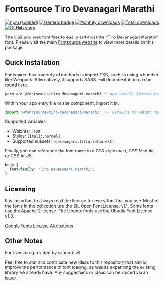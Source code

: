 # Fontsource Tiro Devanagari Marathi

[![npm (scoped)](https://img.shields.io/npm/v/@fontsource/tiro-devanagari-marathi?color=brightgreen)](https://www.npmjs.com/package/@fontsource/tiro-devanagari-marathi) [![Generic badge](https://img.shields.io/badge/fontsource-passing-brightgreen)](https://github.com/fontsource/fontsource) [![Monthly downloads](https://badgen.net/npm/dm/@fontsource/tiro-devanagari-marathi)](https://github.com/fontsource/fontsource) [![Total downloads](https://badgen.net/npm/dt/@fontsource/tiro-devanagari-marathi)](https://github.com/fontsource/fontsource) [![GitHub stars](https://img.shields.io/github/stars/fontsource/fontsource.svg?style=social&label=Star)](https://github.com/fontsource/fontsource/stargazers)

The CSS and web font files to easily self-host the “Tiro Devanagari Marathi” font. Please visit the main [Fontsource website](https://fontsource.org/fonts/tiro-devanagari-marathi) to view more details on this package.

## Quick Installation

Fontsource has a variety of methods to import CSS, such as using a bundler like Webpack. Alternatively, it supports SASS. Full documentation can be found [here](https://fontsource.org/docs/introduction).

```javascript
yarn add @fontsource/tiro-devanagari-marathi // npm install @fontsource/tiro-devanagari-marathi
```

Within your app entry file or site component, import it in.

```javascript
import "@fontsource/tiro-devanagari-marathi"; // Defaults to weight 400.
```

Supported variables:

- Weights: `[400]`
- Styles: `[italic,normal]`
- Supported subsets: `[devanagari,latin,latin-ext]`

Finally, you can reference the font name in a CSS stylesheet, CSS Module, or CSS-in-JS.

```css
body {
  font-family: "Tiro Devanagari Marathi";
}
```

## Licensing

It is important to always read the license for every font that you use.
Most of the fonts in the collection use the SIL Open Font License, v1.1. Some fonts use the Apache 2 license. The Ubuntu fonts use the Ubuntu Font License v1.0.

[Google Fonts License Attributions](https://fonts.google.com/attribution)

## Other Notes

Font version (provided by source): `v5`.

Feel free to star and contribute new ideas to this repository that aim to improve the performance of font loading, as well as expanding the existing library we already have. Any suggestions or ideas can be voiced via an [issue](https://github.com/fontsource/fontsource/issues).
